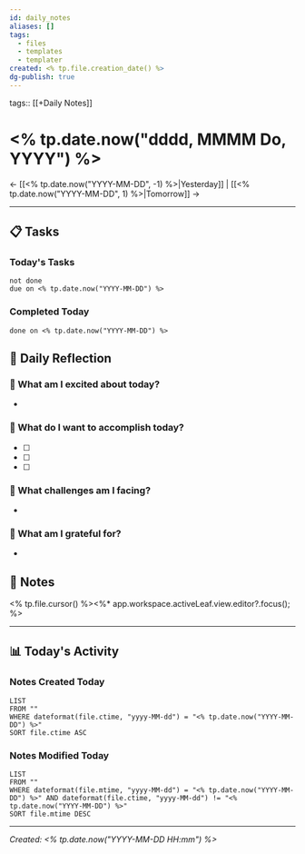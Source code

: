 ```yaml
---
id: daily_notes
aliases: []
tags:
  - files
  - templates
  - templater
created: <% tp.file.creation_date() %>
dg-publish: true
---
```

tags:: [[+Daily Notes]]

# <% tp.date.now("dddd, MMMM Do, YYYY") %>

← [[<% tp.date.now("YYYY-MM-DD", -1) %>|Yesterday]] | [[<% tp.date.now("YYYY-MM-DD", 1) %>|Tomorrow]] →

---

## 📋 Tasks

### Today's Tasks
```tasks
not done
due on <% tp.date.now("YYYY-MM-DD") %>
```

### Completed Today
```tasks
done on <% tp.date.now("YYYY-MM-DD") %>
```

## 📅 Daily Reflection

### 🙌 What am I excited about today?

- 

### 🎯 What do I want to accomplish today?

- [ ] 
- [ ] 
- [ ] 

### 🤔 What challenges am I facing?

- 

### 🌟 What am I grateful for?

- 

## 📝 Notes

<% tp.file.cursor() %><%* app.workspace.activeLeaf.view.editor?.focus(); %>

---

## 📊 Today's Activity

### Notes Created Today
```dataview
LIST
FROM ""
WHERE dateformat(file.ctime, "yyyy-MM-dd") = "<% tp.date.now("YYYY-MM-DD") %>"
SORT file.ctime ASC
```

### Notes Modified Today
```dataview
LIST
FROM ""
WHERE dateformat(file.mtime, "yyyy-MM-dd") = "<% tp.date.now("YYYY-MM-DD") %>" AND dateformat(file.ctime, "yyyy-MM-dd") != "<% tp.date.now("YYYY-MM-DD") %>"
SORT file.mtime DESC
```

---
*Created: <% tp.date.now("YYYY-MM-DD HH:mm") %>*